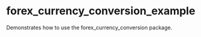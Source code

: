 # forex_currency_conversion_example

Demonstrates how to use the forex_currency_conversion package.
